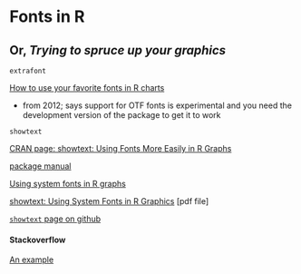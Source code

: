# Fonts in R

## Or, _Trying to spruce up your graphics_


`extrafont`

[How to use your favorite fonts in R charts](http://blog.revolutionanalytics.com/2012/09/how-to-use-your-favorite-fonts-in-r-charts.html)

* from 2012; says support for OTF fonts is experimental and you need the development version of the package to get it to work


`showtext`

[CRAN page: showtext: Using Fonts More Easily in R Graphs](https://cran.rstudio.com/web/packages/showtext/index.html)

[package manual](https://cran.rstudio.com/web/packages/showtext/showtext.pdf)

[Using system fonts in R graphs](http://statr.me/2014/01/using-system-fonts-in-r-graphs/)

[showtext: Using System Fonts in R Graphics](https://journal.r-project.org/archive/2015-1/qiu.pdf) [pdf file]

[`showtext` page on github](https://github.com/yixuan/showtext)

#### Stackoverflow

[An example](http://stackoverflow.com/questions/30058107/using-custom-otf-fonts-in-ggplot2) 
